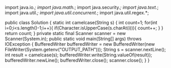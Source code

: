 import java.io.*;
import java.math.*;
import java.security.*;
import java.text.*;
import java.util.*;
import java.util.concurrent.*;
import java.util.regex.*;

public class Solution {
    static int camelcase(String s) {
        int count=1;
        for(int i=0;i<s.length()-1;i++){
            if(Character.isUpperCase(s.charAt(i))){
                count++;
            }
        }
        return count;
    }
    private static final Scanner scanner = new Scanner(System.in);
    public static void main(String[] args) throws IOException {
        BufferedWriter bufferedWriter = new BufferedWriter(new FileWriter(System.getenv("OUTPUT_PATH")));
        String s = scanner.nextLine();
        int result = camelcase(s);
        bufferedWriter.write(String.valueOf(result));
        bufferedWriter.newLine();
        bufferedWriter.close();
        scanner.close();
    }
}
